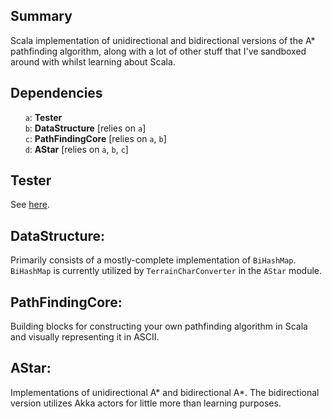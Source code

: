 ## Summary

Scala implementation of unidirectional and bidirectional versions of the A* pathfinding algorithm, along with a lot of other stuff that I've sandboxed around with whilst learning about Scala.

## Dependencies

&nbsp;&nbsp;&nbsp;&nbsp;&nbsp;&nbsp;`a`: **Tester**<br>
&nbsp;&nbsp;&nbsp;&nbsp;&nbsp;&nbsp;`b`: **DataStructure** [relies on `a`]<br>
&nbsp;&nbsp;&nbsp;&nbsp;&nbsp;&nbsp;`c`: **PathFindingCore** [relies on `a`, `b`]<br>
&nbsp;&nbsp;&nbsp;&nbsp;&nbsp;&nbsp;`d`: **AStar** [relies on `a`, `b`, `c`]

## Tester
See [here](https://github.com/TheBizzle/Tester).

## DataStructure:
Primarily consists of a mostly-complete implementation of `BiHashMap`.  `BiHashMap` is currently utilized by `TerrainCharConverter` in the `AStar` module.

## PathFindingCore:
Building blocks for constructing your own pathfinding algorithm in Scala and visually representing it in ASCII.

## AStar:
Implementations of unidirectional A* and bidirectional A*.  The bidirectional version utilizes Akka actors for little more than learning purposes.
